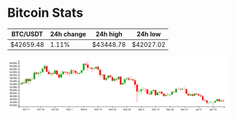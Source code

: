 # Bitcoin Stats

BTC/USDT|24h change|24h high|24h low|
|---|---|---|---|
|$42659.48|1.11%|$43448.78|$42027.02|

<img src="./chart.svg">
